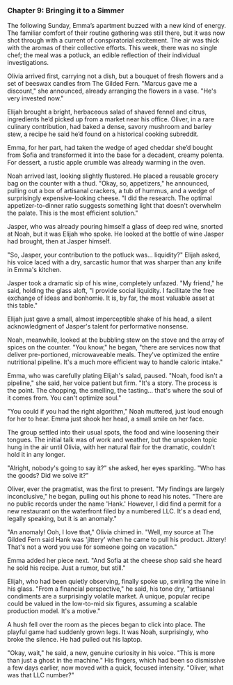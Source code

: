 ### Chapter 9: Bringing it to a Simmer
The following Sunday, Emma’s apartment buzzed with a new kind of energy. The familiar comfort of their routine gathering was still there, but it was now shot through with a current of conspiratorial excitement. The air was thick with the aromas of their collective efforts. This week, there was no single chef; the meal was a potluck, an edible reflection of their individual investigations.

Olivia arrived first, carrying not a dish, but a bouquet of fresh flowers and a set of beeswax candles from The Gilded Fern. "Marcus gave me a discount," she announced, already arranging the flowers in a vase. "He's very invested now."

Elijah brought a bright, herbaceous salad of shaved fennel and citrus, ingredients he’d picked up from a market near his office. Oliver, in a rare culinary contribution, had baked a dense, savory mushroom and barley stew, a recipe he said he’d found on a historical cooking subreddit.

Emma, for her part, had taken the wedge of aged cheddar she’d bought from Sofia and transformed it into the base for a decadent, creamy polenta. For dessert, a rustic apple crumble was already warming in the oven.

Noah arrived last, looking slightly flustered. He placed a reusable grocery bag on the counter with a thud. "Okay, so, appetizers," he announced, pulling out a box of artisanal crackers, a tub of hummus, and a wedge of surprisingly expensive-looking cheese. "I did the research. The optimal appetizer-to-dinner ratio suggests something light that doesn't overwhelm the palate. This is the most efficient solution."

Jasper, who was already pouring himself a glass of deep red wine, snorted at Noah, but it was Elijah who spoke. He looked at the bottle of wine Jasper had brought, then at Jasper himself.

"So, Jasper, your contribution to the potluck was... liquidity?" Elijah asked, his voice laced with a dry, sarcastic humor that was sharper than any knife in Emma's kitchen.

Jasper took a dramatic sip of his wine, completely unfazed. "My friend," he said, holding the glass aloft, "I provide social liquidity. I facilitate the free exchange of ideas and bonhomie. It is, by far, the most valuable asset at this table."

Elijah just gave a small, almost imperceptible shake of his head, a silent acknowledgment of Jasper's talent for performative nonsense.

Noah, meanwhile, looked at the bubbling stew on the stove and the array of spices on the counter. "You know," he began, "there are services now that deliver pre-portioned, microwaveable meals. They've optimized the entire nutritional pipeline. It's a much more efficient way to handle caloric intake."

Emma, who was carefully plating Elijah's salad, paused. "Noah, food isn't a pipeline," she said, her voice patient but firm. "It's a story. The process is the point. The chopping, the smelling, the tasting... that's where the soul of it comes from. You can't optimize soul."

"You could if you had the right algorithm," Noah muttered, just loud enough for her to hear. Emma just shook her head, a small smile on her face.

The group settled into their usual spots, the food and wine loosening their tongues. The initial talk was of work and weather, but the unspoken topic hung in the air until Olivia, with her natural flair for the dramatic, couldn't hold it in any longer.

"Alright, nobody's going to say it?" she asked, her eyes sparkling. "Who has the goods? Did we solve it?"

Oliver, ever the pragmatist, was the first to present. "My findings are largely inconclusive," he began, pulling out his phone to read his notes. "There are no public records under the name 'Hank.' However, I did find a permit for a new restaurant on the waterfront filed by a numbered LLC. It's a dead end, legally speaking, but it is an anomaly."

"An anomaly! Ooh, I love that," Olivia chimed in. "Well, my source at The Gilded Fern said Hank was 'jittery' when he came to pull his product. Jittery! That's not a word you use for someone going on vacation."

Emma added her piece next. "And Sofia at the cheese shop said she heard he sold his recipe. Just a rumor, but still."

Elijah, who had been quietly observing, finally spoke up, swirling the wine in his glass. "From a financial perspective," he said, his tone dry, "artisanal condiments are a surprisingly volatile market. A unique, popular recipe could be valued in the low-to-mid six figures, assuming a scalable production model. It's a motive."

A hush fell over the room as the pieces began to click into place. The playful game had suddenly grown legs. It was Noah, surprisingly, who broke the silence. He had pulled out his laptop.

"Okay, wait," he said, a new, genuine curiosity in his voice. "This is more than just a ghost in the machine." His fingers, which had been so dismissive a few days earlier, now moved with a quick, focused intensity. "Oliver, what was that LLC number?"
